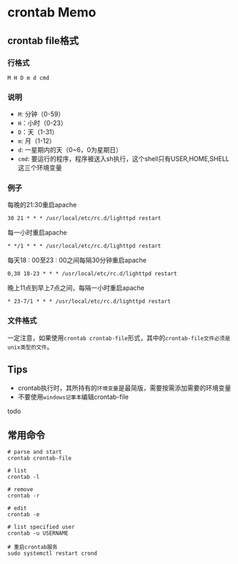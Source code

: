 # crontab Memo


## crontab file格式

### 行格式

    M H D m d cmd 

### 说明

* `M`: 分钟（0-59） 
* `H`：小时（0-23） 
* `D`：天（1-31） 
* `m`: 月（1-12） 
* `d`: 一星期内的天（0~6，0为星期日） 
* `cmd`: 要运行的程序，程序被送入sh执行，这个shell只有USER,HOME,SHELL这三个环境变量


### 例子

每晚的21:30重启apache

    30 21 * * * /usr/local/etc/rc.d/lighttpd restart 

每一小时重启apache

    * */1 * * * /usr/local/etc/rc.d/lighttpd restart 

每天18 : 00至23 : 00之间每隔30分钟重启apache

    0,30 18-23 * * * /usr/local/etc/rc.d/lighttpd restart

晚上11点到早上7点之间，每隔一小时重启apache

    * 23-7/1 * * * /usr/local/etc/rc.d/lighttpd restart 


### 文件格式

一定注意，如果使用`crontab crontab-file`形式，其中的`crontab-file文件必须是unix类型的文件`。


## Tips

* crontab执行时，其所持有的`环境变量`是最简版，需要按需添加需要的环境变量
* 不要使用`windows记事本`编辑crontab-file

todo


## 常用命令

    # parse and start
    crontab crontab-file

    # list
    crontab -l

    # remove
    crontab -r

    # edit
    crontab -e

    # list specified user
    crontab -u USERNAME

    # 重启crontab服务
    sudo systemctl restart crond

